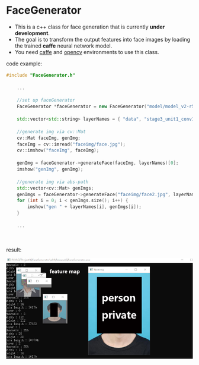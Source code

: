 # FaceGenerator

+ This is a c++ class for face generation that is currently **under development**.
+ The goal is to transform the output features into face images by loading the trained **caffe** neural network model.
+ You need [caffe](https://github.com/BVLC/caffe/) and [opencv](https://github.com/opencv/opencv) environments to use this class.

code example:

```cpp
#include "FaceGenerator.h"

	...
	
	//set up faceGenerator
	FaceGenerator *faceGenerator = new FaceGenerator("model/model_v2-r50-symbol.prototxt", "model/model_v2-r50-symbol.caffemodel");

	std::vector<std::string> layerNames = { "data", "stage3_unit1_conv1", "stage3_unit1_conv2" };
	
	//generate img via cv::Mat
	cv::Mat faceImg, genImg;
	faceImg = cv::imread("faceimg/face.jpg");
	cv::imshow("faceImg", faceImg);

	genImg = faceGenerator->generateFace(faceImg, layerNames)[0];
	imshow("genImg", genImg);

	//generate img via abs-path
	std::vector<cv::Mat> genImgs;
	genImgs = faceGenerator->generateFace("faceimg/face2.jpg", layerNames);
	for (int i = 0; i < genImgs.size(); i++) {
		imshow("gen " + layerNames[i], genImgs[i]);
	}
	
	...
	
	
```

result:

![featureMap](https://github.com/somone23412/FaceGenerator/blob/master/image/featureMap.jpg)
